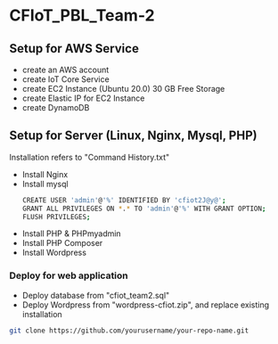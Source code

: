 # CFIoT_PBL_Team-2

## Setup for AWS Service
- create an AWS account
- create IoT Core Service
- create EC2 Instance (Ubuntu 20.0) 30 GB Free Storage
- create Elastic IP for EC2 Instance
- create DynamoDB

## Setup for Server (Linux, Nginx, Mysql, PHP)
Installation refers to "Command History.txt"
- Install Nginx
- Install mysql
  ```bash
  CREATE USER 'admin'@'%' IDENTIFIED BY 'cfiot2J@y@';
  GRANT ALL PRIVILEGES ON *.* TO 'admin'@'%' WITH GRANT OPTION;
  FLUSH PRIVILEGES;
- Install PHP & PHPmyadmin
- Install PHP Composer
- Install Wordpress

### Deploy for web application
- Deploy database from "cfiot_team2.sql"
- Deploy Wordpress from "wordpress-cfiot.zip", and replace existing installation
  
```bash
git clone https://github.com/yourusername/your-repo-name.git
